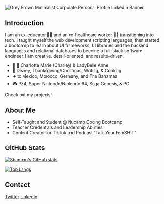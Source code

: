 ![Grey Brown Minimalist Corporate Personal Profile LinkedIn Banner](https://user-images.githubusercontent.com/99764268/185690334-77498bd7-d983-4eaf-adf8-93ba1d56ace2.png)

## Introduction 
I am an ex-educator :teacher: and an ex-healthcare worker :health_worker: transitioning into tech. I taught myself the web development scripting languages, then started a bootcamp to learn about UI frameworks, UI libraries and the backend languages and relational databases to become a full-stack software engineer. I am creative, detail-oriented, and results-driven. 

- 🐶 🐶 Charlotte Marie (Charley) & LadyBelle Anne
- 💙	Disney, Thanksgiving/Christmas, Writing, & Cooking 
- ✈️	to Mexico, Morocco, Germany, and The Bahamas 
- 🎮	PS4, Super Nintendo/Nintendo 64, Sega Genesis, & PC

Check out my projects! 

## About Me
- Self-Taught and Student @ Nucamp Coding Bootcamp
- Teacher Credentials and Leadership Abilities
- Content Creator for TikTok and Podcast "Talk Your FemSH!T"

## GitHub Stats

[![Shannon's GitHub stats](https://github-readme-stats.vercel.app/api?username=shay90210&theme=algolia&show_icons=true)](https://github.com/shay90210/github-readme-stats)

[![Top Langs](https://github-readme-stats.vercel.app/api/top-langs/?username=shay90210&theme=algolia)](https://github.com/shay90210/github-readme-stats)

## Contact
[Twitter](https://twitter.com/ShannonTatianna)
[LinkedIn](https://www.linkedin.com/in/shannontatibentley/)

